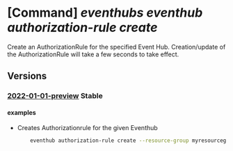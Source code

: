 # [Command] _eventhubs eventhub authorization-rule create_

Create an AuthorizationRule for the specified Event Hub. Creation/update of the AuthorizationRule will take a few seconds to take effect.

## Versions

### [2022-01-01-preview](/Resources/mgmt-plane/L3N1YnNjcmlwdGlvbnMve30vcmVzb3VyY2Vncm91cHMve30vcHJvdmlkZXJzL21pY3Jvc29mdC5ldmVudGh1Yi9uYW1lc3BhY2VzL3t9L2V2ZW50aHVicy97fS9hdXRob3JpemF0aW9ucnVsZXMve30=/2022-01-01-preview.xml) **Stable**

<!-- mgmt-plane /subscriptions/{}/resourcegroups/{}/providers/microsoft.eventhub/namespaces/{}/eventhubs/{}/authorizationrules/{} 2022-01-01-preview -->

#### examples

- Creates Authorizationrule for the given Eventhub
    ```bash
        eventhub authorization-rule create --resource-group myresourcegroup --namespace-name mynamespace --eventhub-name myeventhub --name myauthorule --rights Listen
    ```
